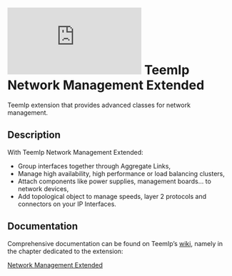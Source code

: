 # ![](https://wiki.teemip.net/lib/exe/fetch.php?media=extensions:picto_networkmanagementextended.png) TeemIp Network Management Extended

TeemIp extension that provides advanced classes for network management.

## Description

With TeemIp Network Management Extended:

- Group interfaces together through Aggregate Links,
- Manage high availability, high performance or load balancing clusters,
- Attach components like power supplies, management boards… to network devices,
- Add topological object to manage speeds, layer 2 protocols and connectors on your IP Interfaces.

## Documentation

Comprehensive documentation can be found on TeemIp’s [wiki][1], namely in the chapter dedicated to the extension:

[Network Management Extended][2]

[1]: https://wiki.teemip.net

[2]: https://wiki.teemip.net/doku.php?id=extensions:teemip-network-mgmt-extended
